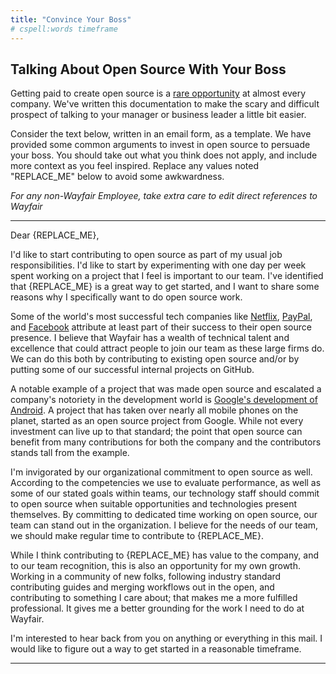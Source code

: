 ```yaml
---
title: "Convince Your Boss"
# cspell:words timeframe
---
```

## Talking About Open Source With Your Boss

Getting paid to create open source is a [rare opportunity](https://www.infoworld.com/article/2608897/open-source-software/walmart-s-investment-in-open-source-isn-t-cheap.html) at almost every company. We've written this documentation to make the scary and difficult prospect of talking to your manager or business leader a little bit easier.

Consider the text below, written in an email form, as a template. We have provided some common arguments to invest in open source to persuade your boss. You should take out what you think does not apply, and include more context as you feel inspired. Replace any values noted "REPLACE_ME" below to avoid some awkwardness.

*For any non-Wayfair Employee, take extra care to edit direct references to Wayfair*

---
Dear {REPLACE_ME},

I'd like to start contributing to open source as part of my usual job responsibilities. I'd like to start by experimenting with one day per week spent working on a project that I feel is important to our team. I've identified that {REPLACE_ME} is a great way to get started, and I want to share some reasons why I specifically want to do open source work.

Some of the world's most successful tech companies like [Netflix](https://netflix.github.io/), [PayPal](https://paypal.github.io/), and [Facebook](https://opensource.com/business/14/10/head-of-open-source-facebook-oscon) attribute at least part of their success to their open source presence. I believe that Wayfair has a wealth of technical talent and excellence that could attract people to join our team as these large firms do. We can do this both by contributing to existing open source and/or by putting some of our successful internal projects on GitHub.

A notable example of a project that was made open source and escalated a company's notoriety in the development world is [Google's development of Android](https://source.android.com/). A project that has taken over nearly all mobile phones on the planet, started as an open source project from Google. While not every investment can live up to that standard; the point that open source can benefit from many contributions for both the company and the contributors stands tall from the example.

I'm invigorated by our organizational commitment to open source as well. According to the competencies we use to evaluate performance, as well as some of our stated goals within teams, our technology staff should commit to open source when suitable opportunities and technologies present themselves. By committing to dedicated time working on open source, our team can stand out in the organization. I believe for the needs of our team, we should make regular time to contribute to {REPLACE_ME}.

While I think contributing to {REPLACE_ME} has value to the company, and to our team recognition, this is also an opportunity for my own growth. Working in a community of new folks, following industry standard contributing guides and merging workflows out in the open, and contributing to something I care about; that makes me a more fulfilled professional. It gives me a better grounding for the work I need to do at Wayfair.

I'm interested to hear back from you on anything or everything in this mail. I would like to figure out a way to get started in a reasonable timeframe.

---

